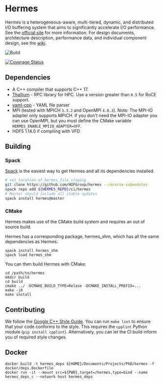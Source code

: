 # Hermes

Hermes is a heterogeneous-aware, multi-tiered, dynamic, and distributed I/O buffering system that aims to significantly accelerate I/O performance. See the [official site](http://www.cs.iit.edu/~scs/assets/projects/Hermes/Hermes.html) for more information. For design documents, architecture description, performance data, and individual component design, see the [wiki](https://github.com/HDFGroup/hermes/wiki).

![Build](https://github.com/HDFGroup/hermes/workflows/GitHub%20Actions/badge.svg)

[![Coverage Status](https://coveralls.io/repos/github/HDFGroup/hermes/badge.svg?branch=master)](https://coveralls.io/github/HDFGroup/hermes?branch=master)

## Dependencies

* A C++ compiler that supports C++ 17.
* [Thallium](https://mochi.readthedocs.io/en/latest/installing.html) - RPC library for HPC. Use a version greater than `0.5` for RoCE support.
* [yaml-cpp](https://github.com/jbeder/yaml-cpp) - YAML file parser
* MPI (tested with MPICH `3.3.2` and OpenMPI `4.0.3`). Note: The MPI-IO adapter
      only supports MPICH. If you don't need the MPI-IO adapter you can use OpenMPI,
      but you must define the CMake variable `HERMES_ENABLE_MPIIO_ADAPTER=OFF`.
* HDF5 1.14.0 if compiling with VFD

## Building

### Spack

[Spack](https://spack.io/) is the easiest way to get Hermes and all its dependencies installed.

```bash
# set location of hermes_file_staging
git clone https://github.com/HDFGroup/hermes --recurse-submodules
spack repo add ${HERMES_REPO}/ci/hermes
# Master should include all stable updates
spack install hermes@master
```

### CMake

Hermes makes use of the CMake build system and requires an out of source build.

Hermes has a corresponding package, hermes_shm, which has all the same dependencies as Hermes.
```
spack install hermes_shm
spack load hermes_shm
```

You can then build Hermes with CMake:
```
cd /path/to/hermes
mkdir build
cd build
cmake ../ -DCMAKE_BUILD_TYPE=Relase -DCMAKE_INSTALL_PREFIX=...
make -j8
make install
```

## Contributing

We follow the [Google C++ Style Guide](https://google.github.io/styleguide/cppguide.html). You can run `make lint` to ensure that your code conforms to the style. This requires the `cpplint` Python module (`pip install cpplint`). Alternatively, you can let the CI build inform you of required style changes.

## Docker

```
docker build -t hermes_deps ${HOME}/Documents/Projects/PhD/hermes -f docker/deps.Dockerfile
docker run -it --mount src=${PWD},target=/hermes,type=bind --name hermes_deps_c --network host hermes_deps
```